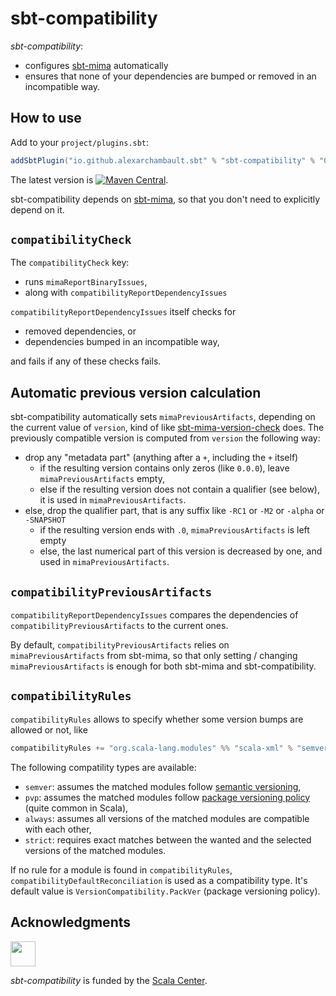 # sbt-compatibility

*sbt-compatibility*:
- configures [sbt-mima](https://github.com/lightbend/mima) automatically
- ensures that none of your dependencies are bumped or removed in an incompatible way.

## How to use

Add to your `project/plugins.sbt`:
```scala
addSbtPlugin("io.github.alexarchambault.sbt" % "sbt-compatibility" % "0.0.4")
```
The latest version is [![Maven Central](https://img.shields.io/maven-central/v/io.github.alexarchambault.sbt/sbt-compatibility-dummy_2.12.svg)](https://maven-badges.herokuapp.com/maven-central/io.github.alexarchambault.sbt/sbt-compatibility-dummy_2.12).

sbt-compatibility depends on [sbt-mima](https://github.com/lightbend/mima), so that you don't need to explicitly
depend on it.

## `compatibilityCheck`

The `compatibilityCheck` key:
- runs `mimaReportBinaryIssues`,
- along with `compatibilityReportDependencyIssues`

`compatibilityReportDependencyIssues` itself checks for
- removed dependencies, or
- dependencies bumped in an incompatible way,

and fails if any of these checks fails.

## Automatic previous version calculation

sbt-compatibility automatically sets `mimaPreviousArtifacts`, depending on the current value of `version`, kind of like
[sbt-mima-version-check](https://github.com/ChristopherDavenport/sbt-mima-version-check) does.
The previously compatible version is computed from `version` the following way:
- drop any "metadata part" (anything after a `+`, including the `+` itself)
  - if the resulting version contains only zeros (like `0.0.0`), leave `mimaPreviousArtifacts` empty,
  - else if the resulting version does not contain a qualifier (see below), it is used in `mimaPreviousArtifacts`.
- else, drop the qualifier part, that is any suffix like `-RC1` or `-M2` or `-alpha` or `-SNAPSHOT`
  - if the resulting version ends with `.0`, `mimaPreviousArtifacts` is left empty
  - else, the last numerical part of this version is decreased by one, and used in `mimaPreviousArtifacts`.

## `compatibilityPreviousArtifacts`

`compatibilityReportDependencyIssues` compares the dependencies of `compatibilityPreviousArtifacts` to the current ones.

By default, `compatibilityPreviousArtifacts` relies on `mimaPreviousArtifacts` from sbt-mima, so that only setting / changing `mimaPreviousArtifacts` is enough for both sbt-mima and sbt-compatibility.

## `compatibilityRules`

`compatibilityRules` allows to specify whether some version bumps are allowed or not, like
```scala
compatibilityRules += "org.scala-lang.modules" %% "scala-xml" % "semver"
```

The following compatility types are available:
- `semver`: assumes the matched modules follow [semantic versioning](https://semver.org),
- `pvp`: assumes the matched modules follow [package versioning policy](https://pvp.haskell.org) (quite common in Scala),
- `always`: assumes all versions of the matched modules are compatible with each other,
- `strict`: requires exact matches between the wanted and the selected versions of the matched modules.

If no rule for a module is found in `compatibilityRules`, `compatibilityDefaultReconciliation` is used
as a compatibility type. It's default value is `VersionCompatibility.PackVer` (package versioning policy).

## Acknowledgments

<img src="https://scala.epfl.ch/resources/img/scala-center-swirl.png" width="40px" />

*sbt-compatibility* is funded by the [Scala Center](https://scala.epfl.ch).
